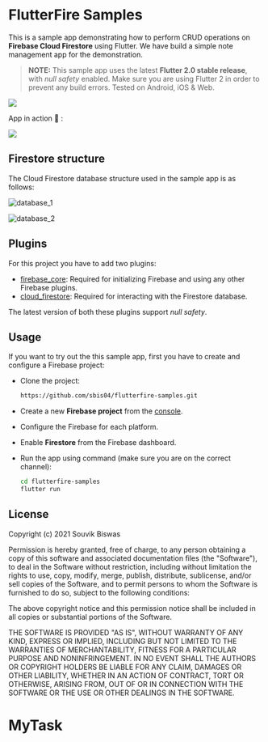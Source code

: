 # FlutterFire Samples

This is a sample app demonstrating how to perform CRUD operations on **Firebase Cloud Firestore** using Flutter. We have build a simple note management app for the demonstration.

> **NOTE:** This sample app uses the latest **Flutter 2.0 stable release**, with *null safety* enabled. Make sure you are using Flutter 2 in order to prevent any build errors. Tested on Android, iOS & Web.

![](https://github.com/sbis04/flutterfire-samples/raw/crud-firestore/screenshots/flutter_fire_crud.png)

App in action :rocket: :

![](https://github.com/sbis04/flutterfire-samples/raw/crud-firestore/screenshots/firebase_crud_demo.gif)

## Firestore structure

The Cloud Firestore database structure used in the sample app is as follows:

![database_1](https://github.com/sbis04/flutterfire-samples/raw/crud-firestore/screenshots/database_1.png)

![database_2](https://github.com/sbis04/flutterfire-samples/raw/crud-firestore/screenshots/database_2.png)

## Plugins

For this project you have to add two plugins:

- [firebase_core](https://pub.dev/packages/firebase_core): Required for initializing Firebase and using any other Firebase plugins.
- [cloud_firestore](https://pub.dev/packages/cloud_firestore): Required for interacting with the Firestore database.

The latest version of both these plugins support *null safety*.

## Usage

If you want to try out the this sample app, first you have to create and configure a Firebase project:

* Clone the project:
  
  ```bash
  https://github.com/sbis04/flutterfire-samples.git
  ```

* Create a new **Firebase project** from the [console](https://console.firebase.google.com/).

* Configure the Firebase for each platform.

* Enable **Firestore** from the Firebase dashboard.

* Run the app using command (make sure you are on the correct channel):
  
  ```bash
  cd flutterfire-samples
  flutter run
  ```

## License

Copyright (c) 2021 Souvik Biswas

Permission is hereby granted, free of charge, to any person obtaining a copy
of this software and associated documentation files (the "Software"), to deal
in the Software without restriction, including without limitation the rights
to use, copy, modify, merge, publish, distribute, sublicense, and/or sell
copies of the Software, and to permit persons to whom the Software is
furnished to do so, subject to the following conditions:

The above copyright notice and this permission notice shall be included in all
copies or substantial portions of the Software.

THE SOFTWARE IS PROVIDED "AS IS", WITHOUT WARRANTY OF ANY KIND, EXPRESS OR
IMPLIED, INCLUDING BUT NOT LIMITED TO THE WARRANTIES OF MERCHANTABILITY,
FITNESS FOR A PARTICULAR PURPOSE AND NONINFRINGEMENT. IN NO EVENT SHALL THE
AUTHORS OR COPYRIGHT HOLDERS BE LIABLE FOR ANY CLAIM, DAMAGES OR OTHER
LIABILITY, WHETHER IN AN ACTION OF CONTRACT, TORT OR OTHERWISE, ARISING FROM,
OUT OF OR IN CONNECTION WITH THE SOFTWARE OR THE USE OR OTHER DEALINGS IN THE
SOFTWARE.
# MyTask
